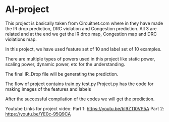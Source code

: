 # AI-project
This project is basically taken from Circuitnet.com where in they have made the IR drop prediction, DRC violation and Congestion prediction. 
All 3 are related and at the end we get the IR drop map, Congestion map and DRC violations map. 

In this project, we have used feature set of 10 and label set of 10 examples. 

There are multiple types of powers used in this project like static power, scaling power, dynamic power, etc for the understanding. 

The final IR_Drop file will be generating the prediction. 

The flow of project contains 
train.py 
test.py 
Project.py has the code for making images of the features and labels


After the successful compilation of the codes we will get the prediction. 


Youtube Links for project video:
Part 1: https://youtu.be/bI9ZTl0VP5A
Part 2: https://youtu.be/YE0c-95Q9CA
